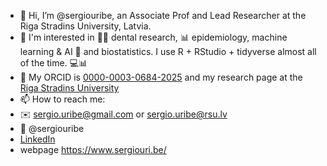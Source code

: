 - 👋 Hi, I’m @sergiouribe, an Associate Prof and Lead Researcher at the Riga Stradins University, Latvia.
- 👀 I'm interested in 🦷🔬 dental research, 📊 epidemiology, machine learning & AI 🤖 and biostatistics.  I use R + RStudio + tidyverse almost all of the time. 💻📊  
- 🔬 My ORCID is [0000-0003-0684-2025](https://orcid.org/0000-0003-0684-2025) and my research page at the [Riga Stradins University](https://science.rsu.lv/en/persons/sergio-e-uribe)
- 📫 How to reach me: 
- ✉️ sergio.uribe@gmail.com or sergio.uribe@rsu.lv 
-  @sergiouribe
- [LinkedIn](https://www.linkedin.com/in/sergiouribe/)
- webpage https://www.sergiouri.be/

<!---
sergiouribe/sergiouribe is a ✨ special ✨ repository because its `README.md` (this file) appears on your GitHub profile.
You can click the Preview link to take a look at your changes.
--->
